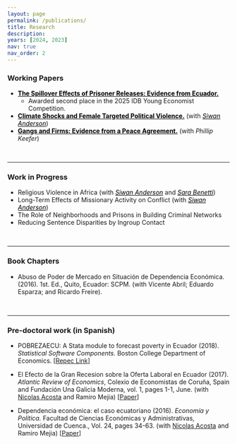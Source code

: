 ```yaml
---
layout: page
permalink: /publications/
title: Research
description: 
years: [2024, 2023]
nav: true
nav_order: 2
---
```



### Working Papers

- <a href="../assets/pdf/Daniel_Jaramillo_JMP.pdf" target="_blank" style="color:black; text-decoration:underline;"><b>The Spillover Effects of Prisoner Releases: Evidence from Ecuador.</b></a>  
  - Awarded second place in the 2025 IDB Young Economist Competition.
- <a href="../assets/pdf/climate_and_pvtw.pdf" target="_blank" style="color:black; text-decoration:underline;"><b>Climate Shocks and Female Targeted Political Violence.</b></a> (with <a href="https://sites.google.com/view/siwan-anderson/home" target="_blank" style="color:black; text-decoration:underline;"><i>Siwan Anderson</i></a>)
- <a href="../assets/pdf/0gangs_truce.pdf" target="_blank" style="color:black; text-decoration:underline;"><b>Gangs and Firms: Evidence from a Peace Agreement.</b></a> (with <i>Phillip Keefer</i>)


<br>

---
### Work in Progress

- Religious Violence in Africa (with <a href="https://sites.google.com/view/siwan-anderson/home" target="_blank" style="color:black; text-decoration:underline;"><i>Siwan Anderson</i></a> and <a href="https://www.sarabenetti.com" target="_blank" style="color:black; text-decoration:underline;"><i>Sara Benetti</i></a>)
- Long-Term Effects of Missionary Activity on Conflict (with <a href="https://sites.google.com/view/siwan-anderson/home" target="_blank" style="color:black; text-decoration:underline;"><i>Siwan Anderson</i></a>)
- The Role of Neighborhoods and Prisons in Building Criminal Networks
- Reducing Sentence Disparities by Ingroup Contact

<br>

---
### Book Chapters

- Abuso de Poder de Mercado en Situación de Dependencia Económica. (2016). 1st. Ed., Quito, Ecuador: SCPM. (with Vicente Abril; Eduardo Esparza; and Ricardo Freire).

<br>

---
### Pre-doctoral work (in Spanish)

- POBREZAECU: A Stata module to forecast poverty in Ecuador (2018). *Statistical Software Components.* Boston College Department of Economics. [[Repec Link](https://ideas.repec.org/c/boc/bocode/s458309.html)]

- El Efecto de la Gran Recesion sobre la Oferta Laboral en Ecuador (2017). *Atlantic Review of Economics*, Colexio de Economistas de Coruña, Spain and Fundación Una Galicia Moderna, vol. 1, pages 1-1, June.  (with [Nicolas Acosta](https://puceinvestiga.puce.edu.ec/en/persons/hugo-nicol%C3%A1s-acosta-gonz%C3%A1lez) and Ramiro Mejia) [[Paper](http://www.unagaliciamoderna.com/eawp/coldata/upload/Vol1_17_Oferta_Laboral_Ecuador.pdf)]

- Dependencia económica: el caso ecuatoriano (2016). *Economía y Política.* Facultad de Ciencias Económicas y Administrativas, Universidad de Cuenca., Vol. 24, pages 34-63. (with [Nicolas Acosta](https://puceinvestiga.puce.edu.ec/en/persons/hugo-nicol%C3%A1s-acosta-gonz%C3%A1lez) and Ramiro Mejia) [[Paper](https://dspace.ucuenca.edu.ec/bitstream/123456789/30213/1/1179-3607-1-PB.pdf)]
